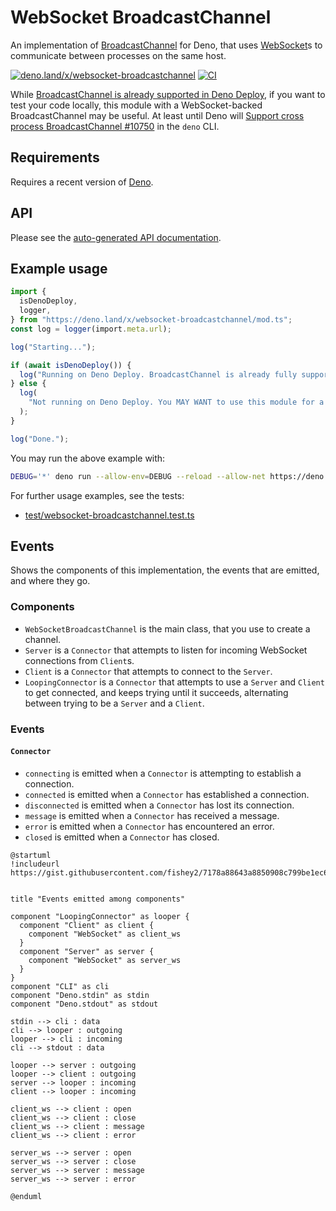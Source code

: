 # WebSocket BroadcastChannel

An implementation of
[BroadcastChannel](https://developer.mozilla.org/docs/Web/API/BroadcastChannel)
for Deno, that uses
[WebSocket](https://developer.mozilla.org/docs/Web/API/WebSocket)s to
communicate between processes on the same host.

[![deno.land/x/websocket-broadcastchannel](https://shield.deno.dev/x/websocket-broadcastchannel)](https://deno.land/x/websocket-broadcastchannel)
[![CI](https://github.com/hugojosefson/deno-websocket-broadcastchannel/actions/workflows/ci.yaml/badge.svg)](https://github.com/hugojosefson/deno-websocket-broadcastchannel/actions/workflows/ci.yaml)

While
[BroadcastChannel is already supported in Deno Deploy](https://deno.com/deploy/docs/runtime-broadcast-channel),
if you want to test your code locally, this module with a WebSocket-backed
BroadcastChannel may be useful. At least until Deno will
[Support cross process BroadcastChannel #10750](https://github.com/denoland/deno/issues/10750)
in the `deno` CLI.

## Requirements

Requires a recent version of [Deno](https://deno.land/).

## API

Please see the
[auto-generated API documentation](https://deno.land/x/websocket-broadcastchannel?doc).

## Example usage

```typescript
import {
  isDenoDeploy,
  logger,
} from "https://deno.land/x/websocket-broadcastchannel/mod.ts";
const log = logger(import.meta.url);

log("Starting...");

if (await isDenoDeploy()) {
  log("Running on Deno Deploy. BroadcastChannel is already fully supported.");
} else {
  log(
    "Not running on Deno Deploy. You MAY WANT to use this module for a host-wide BroadcastChannel via a WebSocket!",
  );
}

log("Done.");
```

You may run the above example with:

```sh
DEBUG='*' deno run --allow-env=DEBUG --reload --allow-net https://deno.land/x/websocket-broadcastchannel/readme/example-usage.ts
```

For further usage examples, see the tests:

- [test/websocket-broadcastchannel.test.ts](test/websocket-broadcastchannel.test.ts)

## Events

Shows the components of this implementation, the events that are emitted, and
where they go.

### Components

- `WebSocketBroadcastChannel` is the main class, that you use to create a
  channel.
- `Server` is a `Connector` that attempts to listen for incoming WebSocket
  connections from `Client`s.
- `Client` is a `Connector` that attempts to connect to the `Server`.
- `LoopingConnector` is a `Connector` that attempts to use a `Server` and
  `Client` to get connected, and keeps trying until it succeeds, alternating
  between trying to be a `Server` and a `Client`.

### Events

#### `Connector`

- `connecting` is emitted when a `Connector` is attempting to establish a
  connection.
- `connected` is emitted when a `Connector` has established a connection.
- `disconnected` is emitted when a `Connector` has lost its connection.
- `message` is emitted when a `Connector` has received a message.
- `error` is emitted when a `Connector` has encountered an error.
- `closed` is emitted when a `Connector` has closed.

```plantuml
@startuml
!includeurl https://gist.githubusercontent.com/fishey2/7178a88643a8850908c799be1ec68fd6/raw/4335aef48010a7597f14724597d8f391c4ab9c70/example_sequence_stylesheet.iuml


title "Events emitted among components"

component "LoopingConnector" as looper {
  component "Client" as client {
    component "WebSocket" as client_ws
  }
  component "Server" as server {
    component "WebSocket" as server_ws
  }
}
component "CLI" as cli
component "Deno.stdin" as stdin
component "Deno.stdout" as stdout

stdin --> cli : data
cli --> looper : outgoing
looper --> cli : incoming
cli --> stdout : data

looper --> server : outgoing
looper --> client : outgoing
server --> looper : incoming
client --> looper : incoming

client_ws --> client : open
client_ws --> client : close
client_ws --> client : message
client_ws --> client : error

server_ws --> server : open
server_ws --> server : close
server_ws --> server : message
server_ws --> server : error

@enduml
```
